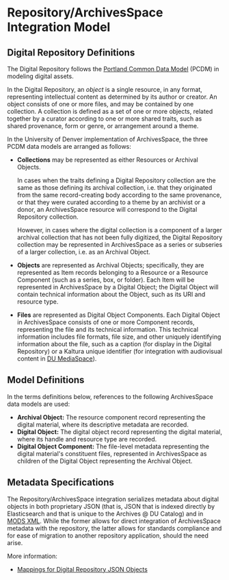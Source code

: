 # Repository/ArchivesSpace Integration Model

## Digital Repository Definitions

The Digital Repository follows the [Portland Common Data Model](https://github.com/duraspace/pcdm/wiki) (PCDM) in modeling digital assets.

In the Digital Repository, an *object* is a single resource, in any format, representing intellectual content as determined by its author or creator. An object consists of one or more files, and may be contained by one collection. A collection is defined as a set of one or more objects, related together by a curator according to one or more shared traits, such as shared provenance, form or genre, or arrangement around a theme.

In the University of Denver implementation of ArchivesSpace, the three PCDM data models are arranged as follows:

* **Collections** may be represented as either Resources or Archival Objects.

    In cases when the traits defining a Digital Repository collection are the same as those defining its archival collection, i.e. that they originated from the same record-creating body according to the same provenance, or that they were curated according to a theme by an archivist or a donor, an ArchivesSpace resource will correspond to the Digital Repository collection.

    However, in cases where the digital collection is a component of a larger archival collection that has not been fully digitized, the Digital Repository collection may be represented in ArchivesSpace as a series or subseries of a larger collection, i.e. as an Archival Object.

* **Objects** are represented as Archival Objects; specifically, they are represented as Item records belonging to a Resource or a Resource Component (such as a series, box, or folder). Each Item will be represented in ArchivesSpace by a Digital Object; the Digital Object will contain technical information about the Object, such as its URI and resource type.

* **Files** are represented as Digital Object Components. Each Digital Object in ArchivesSpace consists of one or more Component records, representing the file and its technical information. This technical information includes file formats, file size, and other uniquely identifying information about the file, such as a caption (for display in the Digital Repository) or a Kaltura unique identifier (for integration with audiovisual content in [DU MediaSpace](https://mediaspace.du.edu/)).

## Model Definitions

In the terms definitions below, references to the following ArchivesSpace data models are used:

* **Archival Object:** The resource component record representing the digital material, where its descriptive metadata are recorded.
* **Digital Object:** The digital object record representing the digital material, where its handle and resource type are recorded.
* **Digital Object Component:** The file-level metadata representing the digital material's constituent files, represented in ArchivesSpace as children of the Digital Object representing the Archival Object.

## Metadata Specifications

The Repository/ArchivesSpace integration serializes metadata about digital objects in both proprietary JSON (that is, JSON that is indexed directly by Elasticsearch and that is unique to the Archives @ DU Catalog) and in [MODS XML](http://www.loc.gov/standards/mods). While the former allows for direct integration of ArchivesSpace metadata with the repository, the latter allows for standards compliance and for ease of migration to another repository application, should the need arise.

More information:

* [Mappings for Digital Repository JSON Objects](repository_model.md)
